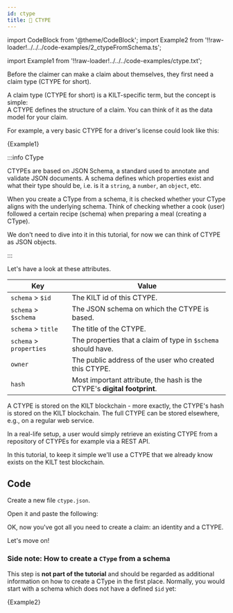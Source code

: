 ```yaml
---
id: ctype
title: 💠 CTYPE
---
```

import CodeBlock from '@theme/CodeBlock';
import Example2 from '!!raw-loader!../../../code-examples/2_ctypeFromSchema.ts';

import Example1 from '!!raw-loader!../../../code-examples/ctype.txt';


Before the <span class="label-role claimer">claimer</span> can make a claim about themselves, they first need a claim type (CTYPE for short).

A claim type (CTYPE for short) is a KILT-specific term, but the concept is simple:  
A CTYPE defines the structure of a claim. You can think of it as the data model for your claim.

For example, a very basic CTYPE for a driver's license could look like this:

<CodeBlock className="language-json">
  {Example1}
</CodeBlock>

:::info CType

CTYPEs are based on JSON Schema, a standard used to annotate and validate JSON documents.
A schema defines which properties exist and what their type should be, i.e. is it a `string`, a `number`, an `object`, etc.

When you create a CType from a schema, it is checked whether your CType aligns with the underlying schema.
Think of checking whether a cook (user) followed a certain recipe (schema) when preparing a meal (creating a CType).

We don't need to dive into it in this tutorial, for now we can think of CTYPE as JSON objects.

:::

Let's have a look at these attributes.

| Key                     | Value                                                                    |
| ----------------------- | ------------------------------------------------------------------------ |
| `schema` > `$id`        | The KILT id of this CTYPE.                                               |
| `schema` > `$schema`    | The JSON schema on which the CTYPE is based.                             |
| `schema` > `title`      | The title of the CTYPE.                                                  |
| `schema` > `properties` | The properties that a claim of type in `$schema` should have.            |
| `owner`                 | The public address of the user who created this CTYPE.                   |
| `hash`                  | Most important attribute, the hash is the CTYPE's **digital footprint**. |

A CTYPE is stored on the KILT blockchain - more exactly, the CTYPE's hash is stored on the KILT blockchain.
The full CTYPE can be stored elsewhere, e.g., on a regular web service.

In a real-life setup, a user would simply retrieve an existing CTYPE from a repository of CTYPEs for example via a REST API.

In this tutorial, to keep it simple we'll use a CTYPE that we already know exists on the KILT test blockchain.

## Code

Create a new file `ctype.json`.

Open it and paste the following:

<!--TODO: This needs to be updated with the correct CTYPE saved on the testnet after it is restarted. -->

<!-- <CodeBlock className="language-json">
  {Example1}
</CodeBlock> -->

OK, now you've got all you need to create a claim: an identity and a CTYPE.

Let's move on!

### Side note: How to create a `CType` from a schema

This step is **not part of the tutorial** and should be regarded as additional information on how to create a CType in the first place.
Normally, you would start with a schema which does not have a defined `$id` yet:

<CodeBlock className="language-ts">
  {Example2}
</CodeBlock>
